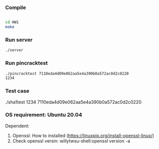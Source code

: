 ### Compile

```bash

cd HW1
make
```

### Run server

```bash
./server
```

### Run pincracktest

```bash
./pincracktest 7110eda4d09e062aa5e4a390b0a572ac0d2c0220
1234
```



### Test case
./sha1test 1234
7110eda4d09e062aa5e4a390b0a572ac0d2c0220


### OS requirement: Ubuntu 20.04

Dependent: 
1. Openssl: How to installed (https://linuxpip.org/install-openssl-linux/)
2. Check openssl versin: willytwsu-shell:openssl version -a